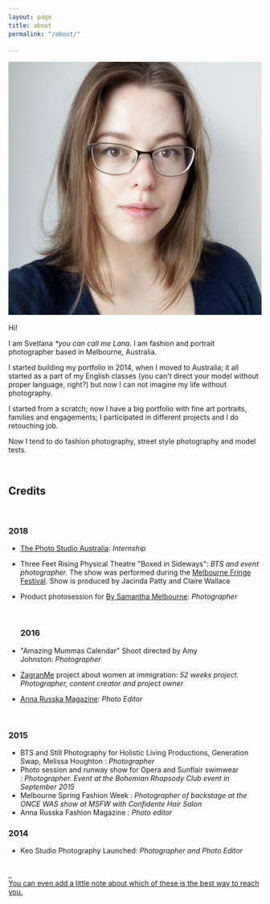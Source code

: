 ```yaml
---
layout: page
title: about
permalink: "/about/"

---
```

<img class="col one right" src="/media/avatar.jpg" alt="avatar">

<p>Hi!</p>

<p> I am Svetlana <i>*you can call me Lana.</i> I am fashion and portrait photographer based in Melbourne, Australia.</p>

<p>I started building my portfolio in 2014, when I moved to Australia; it all started as a part of my English classes (you can't direct your model without proper language, right?) but now I can not imagine my life without photography.</p>

<p>I started from a scratch; now I have a big portfolio with fine art portraits, families and engagements; I participated in different projects and I do retouching job.</p>

<p>Now I tend to do fashion photography, street style photography and model tests.</p>

<br>

## Credits

<br>

### **2018**

* [The Photo Studio Australia](https://thephotostudio.com.au/): _Internship_
* Three Feet Rising Physical Theatre "Boxed in Sideways": _BTS and event photographer._ The show was performed during the [Melbourne Fringe Festival](https://melbournefringe.com.au/). Show is produced by Jacinda Patty and Claire Wallace
* Product photosession for [By Samantha Melbourne](https://www.bysamantha.net/): _Photographer_

  <br>

  ### **2016**


* "Amazing Mummas Calendar" Shoot directed by Amy Johnston: _Photographer_


* [ZagranMe](https://www.facebook.com/zagranme/) project about women at immigration: _52 weeks project. Photographer, content creator and project owner_
* [Anna Russka Magazine](https://www.annarusska.ru ): _Photo Editor_

<br>

### **2015**

* BTS and Still Photography for Holistic Living Productions, Generation Swap, Melissa Houghton : _Photographer_
* Photo session and runway show for Opera and Sunflair swimwear : _Photographer. Event at the Bohemian Rhapsody Club event in September 2015_
* Melbourne Spring Fashion Week : _Photographer of backstage at the ONCE WAS show at MSFW with Confidente Hair Salon_
* Anna Russka Fashion Magazine : _Photo editor_

### **2014**

* Keo Studio Photography Launched: _Photographer and Photo Editor_

<br/>


<span class="contacticon center">
<a href="mailto:svet.wis@gmail.com"><i class="fa fa-envelope-square"></i></a>
<a href="https://www.facebook.com/keostudio" target="_blank"><i class="fa fa-facebook-square"></i></a>_<a href="https://keo-studio.pixieset.com/" target="_blank"><i class="fa fa-tumblr-square"></i></a>
<a href="https://www.instagram.com/keo_studio_photography" target="_blank"><i class="fa fa-instagram-square"></i></a_>
</span>

<div class="col three caption">
You can even add a little note about which of these is the best way to reach you.
</div>